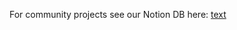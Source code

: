 For community projects see our Notion DB here: [text](https://www.notion.so/hainghiem/9de2828a9c744e069bdb175b7c3d716c?v=71a6680ec1ad4a239248b1d17eb6bc23&pvs=4)